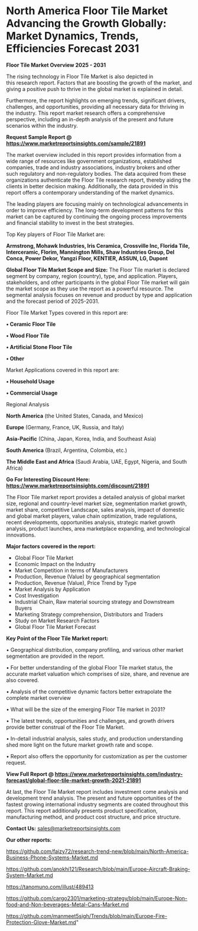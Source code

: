 # North America Floor Tile Market Advancing the Growth Globally: Market Dynamics, Trends, Efficiencies Forecast 2031

<Strong> Floor Tile Market Overview 2025 - 2031</strong>

The rising technology in Floor Tile Market is also depicted in this research report. Factors that are boosting the growth of the market, and giving a positive push to thrive in the global market is explained in detail.

Furthermore, the report highlights on emerging trends, significant drivers, challenges, and opportunities, providing all necessary data for thriving in the industry. This report market research offers a comprehensive perspective, including an in-depth analysis of the present and future scenarios within the industry.

<strong>Request Sample Report @ <a href=https://www.marketreportsinsights.com/sample/21891>https://www.marketreportsinsights.com/sample/21891</a></strong>

The market overview included in this report provides information from a wide range of resources like government organizations, established companies, trade and industry associations, industry brokers and other such regulatory and non-regulatory bodies. The data acquired from these organizations authenticate the Floor Tile research report, thereby aiding the clients in better decision making. Additionally, the data provided in this report offers a contemporary understanding of the market dynamics.

The leading players are focusing mainly on technological advancements in order to improve efficiency. The long-term development patterns for this market can be captured by continuing the ongoing process improvements and financial stability to invest in the best strategies.

Top Key players of Floor Tile Market are:

<strong>Armstrong, Mohawk Industries, Iris Ceramica, Crossville Inc, Florida Tile, Interceramic, Florim, Mannington Mills, Shaw Industries Group, Del Conca, Power Dekor, Yangzi Floor, KENTIER, ASSUN, LG, Dupont</strong>

<strong><b>Global Floor Tile Market Scope and Size:</b></strong>
The Floor Tile market is declared segment by company, region (country), type, and application. Players, stakeholders, and other participants in the global Floor Tile market will gain the market scope as they use the report as a powerful resource. The segmental analysis focuses on revenue and product by type and application and the forecast period of 2025-2031.

Floor Tile Market Types covered in this report are:

<strong>• Ceramic Floor Tile

• Wood Floor Tile

• Artificial Stone Floor Tile

• Other</strong>

Market Applications covered in this report are:

<strong>• Household Usage

• Commercial Usage</strong> 

Regional Analysis

<strong>North America</strong> (the United States, Canada, and Mexico)

<strong>Europe</strong> (Germany, France, UK, Russia, and Italy)

<strong>Asia-Pacific</strong> (China, Japan, Korea, India, and Southeast Asia)

<strong>South America</strong> (Brazil, Argentina, Colombia, etc.)

<strong>The Middle East and Africa</strong> (Saudi Arabia, UAE, Egypt, Nigeria, and South Africa)

<strong>Go For Interesting Discount Here: <a href=https://www.marketreportsinsights.com/discount/21891>https://www.marketreportsinsights.com/discount/21891</a></strong>

The Floor Tile market report provides a detailed analysis of global market size, regional and country-level market size, segmentation market growth, market share, competitive Landscape, sales analysis, impact of domestic and global market players, value chain optimization, trade regulations, recent developments, opportunities analysis, strategic market growth analysis, product launches, area marketplace expanding, and technological innovations.

<strong><b>Major factors covered in the report:</b></strong>
<ul>
  <li>Global Floor Tile Market </li>
  <li>Economic Impact on the Industry</li>
  <li>Market Competition in terms of Manufacturers</li>
  <li>Production, Revenue (Value) by geographical segmentation</li>
  <li>Production, Revenue (Value), Price Trend by Type</li>
  <li>Market Analysis by Application</li>
  <li>Cost Investigation</li>
  <li>Industrial Chain, Raw material sourcing strategy and Downstream Buyers</li>
  <li>Marketing Strategy comprehension, Distributors and Traders</li>
  <li>Study on Market Research Factors</li>
  <li>Global Floor Tile Market Forecast</li>
</ul>

<strong><b>Key Point of the Floor Tile Market report:</b></strong>

• Geographical distribution, company profiling, and various other market segmentation are provided in the report.

• For better understanding of the global Floor Tile market status, the accurate market valuation which comprises of size, share, and revenue are also covered.

• Analysis of the competitive dynamic factors better extrapolate the complete market overview

• What will be the size of the emerging Floor Tile market in 2031?

• The latest trends, opportunities and challenges, and growth drivers provide better construal of the Floor Tile Market.

• In-detail industrial analysis, sales study, and production understanding shed more light on the future market growth rate and scope.

• Report also offers the opportunity for customization as per the customer request.

<strong><b>View Full Report @ <a href=https://www.marketreportsinsights.com/industry-forecast/global-floor-tile-market-growth-2021-21891>https://www.marketreportsinsights.com/industry-forecast/global-floor-tile-market-growth-2021-21891</a></b></strong>


At last, the Floor Tile Market report includes investment come analysis and development trend analysis. The present and future opportunities of the fastest growing international industry segments are coated throughout this report. This report additionally presents product specification, manufacturing method, and product cost structure, and price structure.

<strong>Contact Us:</strong>
sales@marketreportsinsights.com

<strong>Our other reports:</strong>

<a href=https://github.com/faizy72/research-trend-new/blob/main/North-America-Business-Phone-Systems-Market.md>https://github.com/faizy72/research-trend-new/blob/main/North-America-Business-Phone-Systems-Market.md</a>

<a href=https://github.com/anokhi121/Research/blob/main/Europe-Aircraft-Braking-System-Market.md>https://github.com/anokhi121/Research/blob/main/Europe-Aircraft-Braking-System-Market.md</a>

<a href=https://tanomuno.com/illust/489413>https://tanomuno.com/illust/489413</a>

<a href=https://github.com/cargo2301/marketing-strategy/blob/main/Europe-Non-food-and-Non-beverages-Metal-Cans-Market.md>https://github.com/cargo2301/marketing-strategy/blob/main/Europe-Non-food-and-Non-beverages-Metal-Cans-Market.md</a>

<a href=https://github.com/manmeet5sigh/Trends/blob/main/Europe-Fire-Protection-Glove-Market.md>https://github.com/manmeet5sigh/Trends/blob/main/Europe-Fire-Protection-Glove-Market.md</a>"
